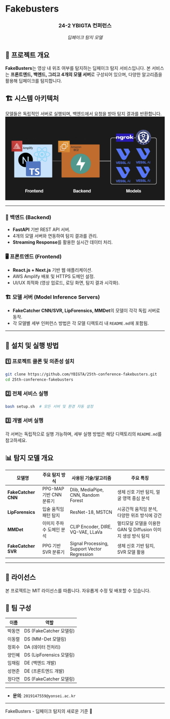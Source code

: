 # Fakebusters

<div align="center">
<h3>24-2 YBIGTA 컨퍼런스</h3>
<em>딥페이크 탐지 모델</em>
</div>


## 📌 프로젝트 개요

**FakeBusters**는 영상 내 위조 여부를 탐지하는 딥페이크 탐지 서비스입니다. 본 서비스는 **프론트엔드, 백엔드, 그리고 4개의 모델 서버**로 구성되어 있으며, 다양한 알고리즘을 활용해 딥페이크를 탐지합니다.

## 🏗️ 시스템 아키텍처

모델들은 독립적인 서버로 실행되며, 백엔드에서 요청을 받아 탐지 결과를 반환합니다.
![stats](static/architecture.png)

---

### 🔧 백엔드 (Backend)
- **FastAPI** 기반 REST API 서버.
- 4개의 모델 서버와 연동하여 탐지 결과를 관리.
- **Streaming Response**를 활용한 실시간 데이터 처리.

### 🖥️ 프론트엔드 (Frontend)
- **React.js + Next.js** 기반 웹 애플리케이션.
- AWS Amplify 배포 및 HTTPS 도메인 설정.
- UI/UX 최적화 (영상 업로드, 로딩 화면, 탐지 결과 시각화).

### 🏗️ 모델 서버 (Model Inference Servers)
- **FakeCatcher CNN/SVR, LipForensics, MMDet**의 모델이 각각 독립 서버로 동작.
- 각 모델별 세부 인퍼런스 방법은 각 모델 디렉토리 내 `README.md`에 포함됨.

---

## 🚀 설치 및 실행 방법

### 1️⃣ 프로젝트 클론 및 의존성 설치
```bash
git clone https://github.com/YBIGTA/25th-conference-fakebusters.git
cd 25th-conference-fakebusters
```

### 2️⃣ 전체 서비스 실행
```bash
bash setup.sh  # 모든 서버 및 환경 자동 설정
```

### 3️⃣ 개별 서버 실행
각 서버는 독립적으로 실행 가능하며, 세부 실행 방법은 해당 디렉토리의 `README.md`를 참고하세요.


## 📊 탐지 모델 개요

| 모델명          | 주요 탐지 방식                      | 사용된 기술/알고리즘                     | 주요 특징                                      |
|---------------|---------------------------------|--------------------------------|--------------------------------------|
| **FakeCatcher CNN** | PPG-MAP 기반 CNN 분류기  | Dlib, MediaPipe, CNN, Random Forest | 생체 신호 기반 탐지, 얼굴 영역 중심 분석 |
| **LipForensics** | 입술 움직임 패턴 탐지          | ResNet-18, MSTCN                  | 시공간적 움직임 분석, 다양한 위조 방식에 강건 |
| **MMDet**       | 이미지 주파수 도메인 분석        | CLIP Encoder, DIRE, VQ-VAE, LLaVa         | 멀티모달 모델을 이용한 GAN 및 Diffusion 이미지 생성 방식 탐지 |
| **FakeCatcher SVR** | PPG 기반 SVR 분류기 | Signal Processing, Support Vector Regression | 생체 신호 기반 탐지, SVR 모델 활용 |


---

## 📜 라이선스
본 프로젝트는 MIT 라이선스를 따릅니다. 자유롭게 수정 및 배포할 수 있습니다.

## 📢 팀 구성
| 이름  | 역할  |
|------|------|
| 박동연 | DS (FakeCatcher 모델링) |
| 이동렬 | DS (MM-Det 모델링) |
| 정회수 | DA (데이터 전처리) |
| 양인혜 | DS (LipForensics 모델링) |
| 임채림 | DE (백엔드 개발) |
| 성현준 | DE (프론트엔드 개발) |
| 정다연 | DS (FakeCatcher 모델링) |

---

- **문의**: `2019147559@yonsei.ac.kr`

---

FakeBusters - 딥페이크 탐지의 새로운 기준 🚀
